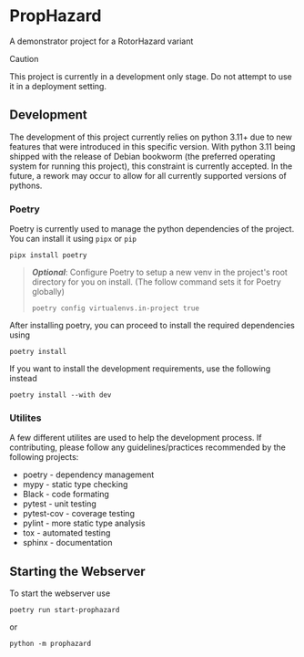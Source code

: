# PropHazard
A demonstrator project for a RotorHazard variant

> [!CAUTION]  
> This project is currently in a development only stage. Do not attempt to use it
> in a deployment setting.

## Development

The development of this project currently relies on python 3.11+ due to new features that were introduced
in this specific version. With python 3.11 being shipped with the release of Debian bookworm
(the preferred operating system for running this project), this constraint is currently accepted.
In the future, a rework may occur to allow for all currently supported versions of pythons.

### Poetry

Poetry is currently used to manage the python dependencies of the project. You can
install it using `pipx` or `pip`

```
pipx install poetry
```

> ***Optional***: Configure Poetry to setup a new venv in the project's root
> directory for you on install. (The follow command sets it for Poetry globally)
> ```
> poetry config virtualenvs.in-project true
> ```

After installing poetry, you can proceed to install the required dependencies using

```
poetry install
```

If you want to install the development requirements, use the following instead

```
poetry install --with dev
```


### Utilites

A few different utilites are used to help the development process. If contributing, 
please follow any guidelines/practices recommended by the following projects:

- poetry - dependency management
- mypy - static type checking
- Black - code formating
- pytest - unit testing
- pytest-cov - coverage testing
- pylint - more static type analysis
- tox - automated testing
- sphinx - documentation

## Starting the Webserver

To start the webserver use

```
poetry run start-prophazard
```
or
```
python -m prophazard
```